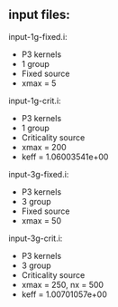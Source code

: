 input files:
------------

input-1g-fixed.i:
- P3 kernels
- 1 group
- Fixed source
- xmax = 5

input-1g-crit.i:
- P3 kernels
- 1 group
- Criticality source
- xmax = 200
- keff = 1.06003541e+00

input-3g-fixed.i:
- P3 kernels
- 3 group
- Fixed source
- xmax = 50

input-3g-crit.i:
- P3 kernels
- 3 group
- Criticality source
- xmax = 250, nx = 500
- keff = 1.00701057e+00
